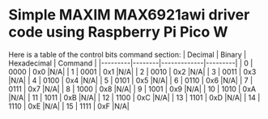 # Simple MAXIM MAX6921awi driver code using Raspberry Pi Pico W


Here is a table of the control bits command section:
| Decimal | Binary | Hexadecimal | Command |
|---------|--------|-------------|---------|
| 0       | 0000   | 0x0         |N/A|
| 1       | 0001   | 0x1         |N/A|
| 2       | 0010   | 0x2         |N/A|
| 3       | 0011   | 0x3         |N/A|
| 4       | 0100   | 0x4         |N/A|
| 5       | 0101   | 0x5         |N/A|
| 6       | 0110   | 0x6         |N/A|
| 7       | 0111   | 0x7         |N/A|
| 8       | 1000   | 0x8         |N/A|
| 9       | 1001   | 0x9         |N/A|
| 10      | 1010   | 0xA         |N/A|
| 11      | 1011   | 0xB         |N/A|
| 12      | 1100   | 0xC         |N/A|
| 13      | 1101   | 0xD         |N/A|
| 14      | 1110   | 0xE         |N/A|
| 15      | 1111   | 0xF         |N/A|
